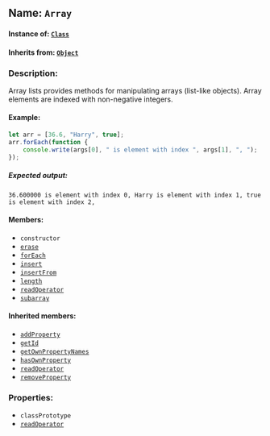 ## Name: `Array`

#### Instance of: [`Class`](Class.md)

#### Inherits from: [`Object`](Object.md)

### Description:

Array lists provides methods for manipulating arrays (list-like
objects). Array elements are indexed with non-negative integers.

#### Example:

```js
let arr = [36.6, "Harry", true];
arr.forEach(function {
    console.write(args[0], " is element with index ", args[1], ", ");
});
```

##### Expected output:

```
36.600000 is element with index 0, Harry is element with index 1, true is element with index 2, 
```

#### Members:

- `constructor`
- [`erase`](Array.classPrototype.erase.md)
- [`forEach`](Array.classPrototype.forEach.md)
- [`insert`](Array.classPrototype.insert.md)
- [`insertFrom`](Array.classPrototype.insertFrom.md)
- [`length`](Array.classPrototype.length.md)
- [`readOperator`](Array.classPrototype.readOperator.md)
- [`subarray`](Array.classPrototype.subarray.md)


#### Inherited members:

- [`addProperty`](Object.classPrototype.addProperty.md)
- [`getId`](Object.classPrototype.getId.md)
- [`getOwnPropertyNames`](Object.classPrototype.getOwnPropertyNames.md)
- [`hasOwnProperty`](Object.classPrototype.hasOwnProperty.md)
- [`readOperator`](Object.classPrototype.readOperator.md)
- [`removeProperty`](Object.classPrototype.removeProperty.md)


### Properties:

- `classPrototype`
- [`readOperator`](Array.readOperator.md)


